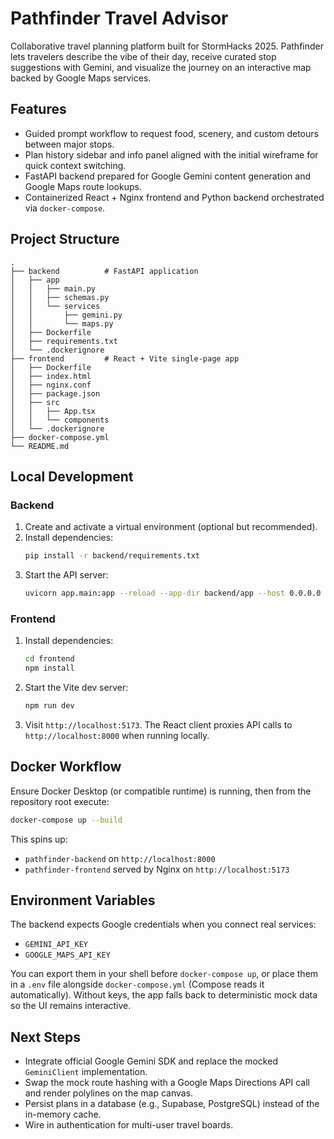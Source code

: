 # Pathfinder Travel Advisor

Collaborative travel planning platform built for StormHacks 2025. Pathfinder lets travelers describe the vibe of their day, receive curated stop suggestions with Gemini, and visualize the journey on an interactive map backed by Google Maps services.

## Features
- Guided prompt workflow to request food, scenery, and custom detours between major stops.
- Plan history sidebar and info panel aligned with the initial wireframe for quick context switching.
- FastAPI backend prepared for Google Gemini content generation and Google Maps route lookups.
- Containerized React + Nginx frontend and Python backend orchestrated via `docker-compose`.

## Project Structure
```
.
├── backend          # FastAPI application
│   ├── app
│   │   ├── main.py
│   │   ├── schemas.py
│   │   └── services
│   │       ├── gemini.py
│   │       └── maps.py
│   ├── Dockerfile
│   ├── requirements.txt
│   └── .dockerignore
├── frontend         # React + Vite single-page app
│   ├── Dockerfile
│   ├── index.html
│   ├── nginx.conf
│   ├── package.json
│   ├── src
│   │   ├── App.tsx
│   │   └── components
│   └── .dockerignore
├── docker-compose.yml
└── README.md
```

## Local Development

### Backend
1. Create and activate a virtual environment (optional but recommended).
2. Install dependencies:
   ```bash
   pip install -r backend/requirements.txt
   ```
3. Start the API server:
   ```bash
   uvicorn app.main:app --reload --app-dir backend/app --host 0.0.0.0 --port 8000
   ```

### Frontend
1. Install dependencies:
   ```bash
   cd frontend
   npm install
   ```
2. Start the Vite dev server:
   ```bash
   npm run dev
   ```
3. Visit `http://localhost:5173`. The React client proxies API calls to `http://localhost:8000` when running locally.

## Docker Workflow

Ensure Docker Desktop (or compatible runtime) is running, then from the repository root execute:
```bash
docker-compose up --build
```
This spins up:
- `pathfinder-backend` on `http://localhost:8000`
- `pathfinder-frontend` served by Nginx on `http://localhost:5173`

## Environment Variables

The backend expects Google credentials when you connect real services:
- `GEMINI_API_KEY`
- `GOOGLE_MAPS_API_KEY`

You can export them in your shell before `docker-compose up`, or place them in a `.env` file alongside `docker-compose.yml` (Compose reads it automatically). Without keys, the app falls back to deterministic mock data so the UI remains interactive.

## Next Steps
- Integrate official Google Gemini SDK and replace the mocked `GeminiClient` implementation.
- Swap the mock route hashing with a Google Maps Directions API call and render polylines on the map canvas.
- Persist plans in a database (e.g., Supabase, PostgreSQL) instead of the in-memory cache.
- Wire in authentication for multi-user travel boards.
